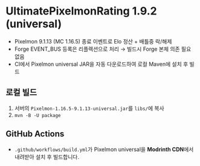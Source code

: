 # UltimatePixelmonRating 1.9.2 (universal)
- Pixelmon 9.1.13 (MC 1.16.5) 종료 이벤트로 Elo 정산 + 배틀중 락/해제
- Forge EVENT_BUS 등록은 리플렉션으로 처리 → 빌드시 Forge 본체 의존 필요 없음
- CI에서 Pixelmon universal JAR을 자동 다운로드하여 로컬 Maven에 설치 후 빌드

## 로컬 빌드
1) 서버의 `Pixelmon-1.16.5-9.1.13-universal.jar`를 `libs/`에 복사
2) `mvn -B -U package`

## GitHub Actions
- `.github/workflows/build.yml`가 Pixelmon universal을 **Modrinth CDN**에서 내려받아 설치 후 빌드합니다.
